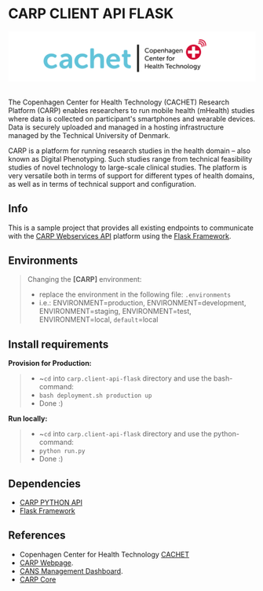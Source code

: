 # CARP CLIENT API FLASK

![CACHET](cachet.png)

##
The Copenhagen Center for Health Technology (CACHET) Research Platform (CARP) enables researchers to run mobile health (mHealth) studies where data is collected on participant's smartphones and wearable devices. Data is securely uploaded and managed in a hosting infrastructure managed by the Technical University of Denmark.

CARP is a platform for running research studies in the health domain – also known as Digital Phenotyping. Such studies range from technical feasibility studies of novel technology to large-scale clinical studies. The platform is very versatile both in terms of support for different types of health domains, as well as in terms of technical support and configuration.

Info 
-----------------
This is a sample project that provides all existing endpoints to communicate with the [CARP Webservices API](https://carp.cachet.dk) platform using the [Flask Framework](https://flask.palletsprojects.com/en/2.0.x/).


Environments 
-----------------

> Changing the **[CARP]** environment: 
>  - replace the environment in the following file: `.environments`
>  - i.e.: ENVIRONMENT=production, ENVIRONMENT=development, ENVIRONMENT=staging, ENVIRONMENT=test, ENVIRONMENT=local, `default`=local


Install requirements
-----------------

**Provision for Production:** 
 >  - ~`cd` into `carp.client-api-flask` directory and use the bash-command: 
 > - `bash deployment.sh production up`
 > - Done :)


**Run locally:**
>  - ~`cd` into `carp.client-api-flask` directory and use the python-command: 
> - `python run.py`
>  - Done :)

Dependencies
-----------------
- [CARP PYTHON API](https://pypi.org/project/carp-python-api)
- [Flask Framework](https://flask.palletsprojects.com/en/2.0.x/)
         
References
-----------------
- Copenhagen Center for Health Technology [CACHET](https://cachet.dk)
- [CARP Webpage](https://carp.cachet.dk).
- [CANS Management Dashboard](https://cans.cachet.dk).
- [CARP Core](https://carp.cachet.dk/core/)

